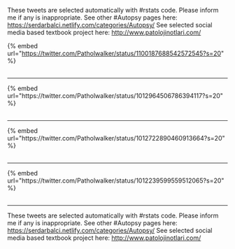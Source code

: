 

These tweets are selected automatically with #rstats code. Please inform me if any is inappropriate.
See other #Autopsy pages here: https://serdarbalci.netlify.com/categories/Autopsy/ 
See selected social media based textbook project here: http://www.patolojinotlari.com/

{% embed url="https://twitter.com/Patholwalker/status/1100187688542572545?s=20" %}<br>
<br>
<hr>
{% embed url="https://twitter.com/Patholwalker/status/1012964506786394117?s=20" %}<br>
<br>
<hr>
{% embed url="https://twitter.com/Patholwalker/status/1012722890460913664?s=20" %}<br>
<br>
<hr>
{% embed url="https://twitter.com/Patholwalker/status/1012239599559512065?s=20" %}<br>
<br>
<hr>


These tweets are selected automatically with #rstats code. Please inform me if any is inappropriate.
See other #Autopsy pages here: https://serdarbalci.netlify.com/categories/Autopsy/ 
See selected social media based textbook project here: http://www.patolojinotlari.com/
